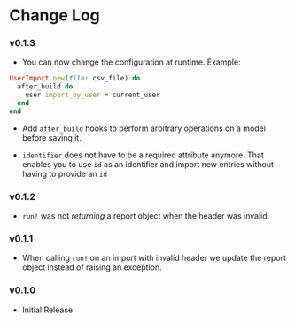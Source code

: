 # Change Log

### v0.1.3

* You can now change the configuration at runtime. Example:

```ruby
UserImport.new(file: csv_file) do
  after_build do
    user.import_by_user = current_user
  end
end
```

* Add `after_build` hooks to perform arbitrary operations on a model
before saving it.

* `identifier` does not have to be a required attribute anymore. That
  enables you to use `id` as an identifier and import new entries
without having to provide an `id`

### v0.1.2

* `run!` was not *returning* a report object when the header was invalid.

### v0.1.1

* When calling `run!` on an import with invalid header we update the
report object instead of raising an exception.

### v0.1.0

* Initial Release
